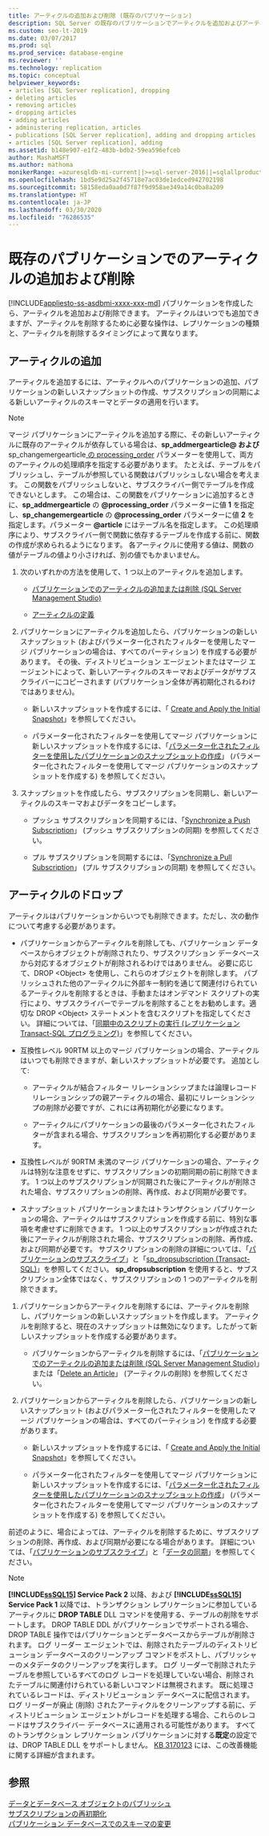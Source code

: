 ```yaml
---
title: アーティクルの追加および削除 (既存のパブリケーション)
description: SQL Server の既存のパブリケーションでアーティクルを追加およびアーティクルを削除する方法について説明します。
ms.custom: seo-lt-2019
ms.date: 03/07/2017
ms.prod: sql
ms.prod_service: database-engine
ms.reviewer: ''
ms.technology: replication
ms.topic: conceptual
helpviewer_keywords:
- articles [SQL Server replication], dropping
- deleting articles
- removing articles
- dropping articles
- adding articles
- administering replication, articles
- publications [SQL Server replication], adding and dropping articles
- articles [SQL Server replication], adding
ms.assetid: b148e907-e1f2-483b-bdb2-59ea596efceb
author: MashaMSFT
ms.author: mathoma
monikerRange: =azuresqldb-mi-current||>=sql-server-2016||=sqlallproducts-allversions
ms.openlocfilehash: 1bd5e9d25a2f45718e7ac03de1edced942702198
ms.sourcegitcommit: 58158eda0aa0d7f87f9d958ae349a14c0ba8a209
ms.translationtype: HT
ms.contentlocale: ja-JP
ms.lasthandoff: 03/30/2020
ms.locfileid: "76286535"
---
```

# <a name="add-articles-to-and-drop-articles-from-existing-publications"></a>既存のパブリケーションでのアーティクルの追加および削除
[!INCLUDE[appliesto-ss-asdbmi-xxxx-xxx-md](../../../includes/appliesto-ss-asdbmi-xxxx-xxx-md.md)]
  パブリケーションを作成したら、アーティクルを追加および削除できます。 アーティクルはいつでも追加できますが、アーティクルを削除するために必要な操作は、レプリケーションの種類と、アーティクルを削除するタイミングによって異なります。  
  
## <a name="adding-articles"></a>アーティクルの追加  
 アーティクルを追加するには、アーティクルへのパブリケーションの追加、パブリケーションの新しいスナップショットの作成、サブスクリプションの同期による新しいアーティクルのスキーマとデータの適用を行います。  
  
> [!NOTE]
>  マージ パブリケーションにアーティクルを追加する際に、その新しいアーティクルに既存のアーティクルが依存している場合は、**sp_addmergearticle\@ および** sp_changemergearticle[ の ](../../../relational-databases/system-stored-procedures/sp-addmergearticle-transact-sql.md)[processing_order](../../../relational-databases/system-stored-procedures/sp-changemergearticle-transact-sql.md) パラメーターを使用して、両方のアーティクルの処理順序を指定する必要があります。 たとえば、テーブルをパブリッシュし、テーブルが参照している関数はパブリッシュしない場合を考えます。 この関数をパブリッシュしないと、サブスクライバー側でテーブルを作成できないとします。 この場合は、この関数をパブリケーションに追加するときに、**sp_addmergearticle** の **\@processing_order** パラメーターに値 **1** を指定し、**sp_changemergearticle** の **\@processing_order** パラメーターに値 **2** を指定します。パラメーター **\@article** にはテーブル名を指定します。 この処理順序により、サブスクライバー側で関数に依存するテーブルを作成する前に、関数の作成が求められるようになります。 各アーティクルに使用する値は、関数の値がテーブルの値より小さければ、別の値でもかまいません。  
  
1.  次のいずれかの方法を使用して、1 つ以上のアーティクルを追加します。  
  
    -   [パブリケーションでのアーティクルの追加または削除 (SQL Server Management Studio)](../../../relational-databases/replication/publish/add-articles-to-and-drop-articles-from-a-publication.md)  
  
    -   [アーティクルの定義](../../../relational-databases/replication/publish/define-an-article.md)  
  
2.  パブリケーションにアーティクルを追加したら、パブリケーションの新しいスナップショット (およびパラメーター化されたフィルターを使用したマージ パブリケーションの場合は、すべてのパーティション) を作成する必要があります。 その後、ディストリビューション エージェントまたはマージ エージェントによって、新しいアーティクルのスキーマおよびデータがサブスクライバーにコピーされます (パブリケーション全体が再初期化されるわけではありません)。  
  
    -   新しいスナップショットを作成するには、「 [Create and Apply the Initial Snapshot](../../../relational-databases/replication/create-and-apply-the-initial-snapshot.md)」を参照してください。  
  
    -   パラメーター化されたフィルターを使用してマージ パブリケーションに新しいスナップショットを作成するには、「[パラメーター化されたフィルターを使用したパブリケーションのスナップショットの作成](../../../relational-databases/replication/create-a-snapshot-for-a-merge-publication-with-parameterized-filters.md)」 (パラメーター化されたフィルターを使用してマージ パブリケーションのスナップショットを作成する) を参照してください。  
  
3.  スナップショットを作成したら、サブスクリプションを同期し、新しいアーティクルのスキーマおよびデータをコピーします。  

    -   プッシュ サブスクリプションを同期するには、「[Synchronize a Push Subscription](../../../relational-databases/replication/synchronize-a-push-subscription.md)」 (プッシュ サブスクリプションの同期) を参照してください。  
  
    -   プル サブスクリプションを同期するには、「[Synchronize a Pull Subscription](../../../relational-databases/replication/synchronize-a-pull-subscription.md)」 (プル サブスクリプションの同期) を参照してください。  
  
## <a name="dropping-articles"></a>アーティクルのドロップ  
 アーティクルはパブリケーションからいつでも削除できます。ただし、次の動作について考慮する必要があります。  
  
-   パブリケーションからアーティクルを削除しても、パブリケーション データベースからオブジェクトが削除されたり、サブスクリプション データベースから対応するオブジェクトが削除されるわけではありません。 必要に応じて、DROP \<Object> を使用し、これらのオブジェクトを削除します。 パブリッシュされた他のアーティクルに外部キー制約を通じて関連付けられているアーティクルを削除するときは、手動またはオンデマンド スクリプトの実行により、サブスクライバーでテーブルを削除することをお勧めします。適切な DROP \<Object> ステートメントを含むスクリプトを指定してください。 詳細については、「[同期中のスクリプトの実行 (レプリケーション Transact-SQL プログラミング)](../../../relational-databases/replication/execute-scripts-during-synchronization-replication-transact-sql-programming.md)」を参照してください。  
  
-   互換性レベル 90RTM 以上のマージ パブリケーションの場合、アーティクルはいつでも削除できますが、新しいスナップショットが必要です。 追加として:  
  
    -   アーティクルが結合フィルター リレーションシップまたは論理レコード リレーションシップの親アーティクルの場合、最初にリレーションシップの削除が必要ですが、これには再初期化が必要になります。  
  
    -   アーティクルにパブリケーションの最後のパラメーター化されたフィルターが含まれる場合、サブスクリプションを再初期化する必要があります。  
  
-   互換性レベルが 90RTM 未満のマージ パブリケーションの場合、アーティクルは特別な注意をせずに、サブスクリプションの初期同期の前に削除できます。 1 つ以上のサブスクリプションが同期された後にアーティクルが削除された場合、サブスクリプションの削除、再作成、および同期が必要です。  
  
-   スナップショット パブリケーションまたはトランザクション パブリケーションの場合、アーティクルはサブスクリプションを作成する前に、特別な事項を考慮せずに削除できます。 1 つ以上のサブスクリプションが作成された後にアーティクルが削除された場合、サブスクリプションの削除、再作成、および同期が必要です。 サブスクリプションの削除の詳細については、「[パブリケーションのサブスクライブ](../../../relational-databases/replication/subscribe-to-publications.md)」と「[sp_dropsubscription (Transact-SQL)](../../../relational-databases/system-stored-procedures/sp-dropsubscription-transact-sql.md)」を参照してください。 **sp_dropsubscription** を使用すると、サブスクリプション全体ではなく、サブスクリプションの 1 つのアーティクルを削除できます。  
  
1.  パブリケーションからアーティクルを削除するには、アーティクルを削除し、パブリケーションの新しいスナップショットを作成します。 アーティクルを削除すると、現在のスナップショットは無効になります。したがって新しいスナップショットを作成する必要があります。  
  
    -   パブリケーションからアーティクルを削除するには、「[パブリケーションでのアーティクルの追加または削除 (SQL Server Management Studio)](../../../relational-databases/replication/publish/add-articles-to-and-drop-articles-from-a-publication.md)」または「[Delete an Article](../../../relational-databases/replication/publish/delete-an-article.md)」 (アーティクルの削除) を参照してください。  
  
2.  パブリケーションからアーティクルを削除したら、パブリケーションの新しいスナップショット (およびパラメーター化されたフィルターを使用したマージ パブリケーションの場合は、すべてのパーティション) を作成する必要があります。  
  
    -   新しいスナップショットを作成するには、「 [Create and Apply the Initial Snapshot](../../../relational-databases/replication/create-and-apply-the-initial-snapshot.md)」を参照してください。  
  
    -   パラメーター化されたフィルターを使用してマージ パブリケーションに新しいスナップショットを作成するには、「[パラメーター化されたフィルターを使用したパブリケーションのスナップショットの作成](../../../relational-databases/replication/create-a-snapshot-for-a-merge-publication-with-parameterized-filters.md)」 (パラメーター化されたフィルターを使用してマージ パブリケーションのスナップショットを作成する) を参照してください。  
  
 前述のように、場合によっては、アーティクルを削除するために、サブスクリプションの削除、再作成、および同期が必要になる場合があります。 詳細については、「[パブリケーションのサブスクライブ](../../../relational-databases/replication/subscribe-to-publications.md)」と「[データの同期](../../../relational-databases/replication/synchronize-data.md)」を参照してください。  
 
 > [!NOTE]
 > **[!INCLUDE[ssSQL15](../../../includes/sssql14-md.md)] Service Pack 2** 以降、および **[!INCLUDE[ssSQL15](../../../includes/sssql15-md.md)] Service Pack 1** 以降では、トランザクション レプリケーションに参加しているアーティクルに **DROP TABLE** DLL コマンドを使用する、テーブルの削除をサポートします。 DROP TABLE DDL がパブリケーションでサポートされる場合、DROP TABLE 操作ではパブリケーションとデータベースからテーブルが削除されます。 ログ リーダー エージェントでは、削除されたテーブルのディストリビューション データベースのクリーンアップ コマンドをポストし、パブリッシャーのメタデータのクリーンアップを実行します。 ログ リーダーで削除されたテーブルを参照しているすべてのログ レコードを処理していない場合、削除されたテーブルに関連付けられている新しいコマンドは無視されます。 既に処理されているレコードは、ディストリビューション データベースに配信されます。 ログ リーダーが廃止 (削除) されたアーティクルをクリーンアップする前に、ディストリビューション エージェントがレコードを処理する場合、これらのレコードはサブスクライバー データベースに適用される可能性があります。 すべてのトランザクション レプリケーション パブリケーションに対する**既定**の設定では、DROP TABLE DLL をサポートしません。 [KB 3170123](https://support.microsoft.com/help/3170123/supports-drop-table-ddl-for-articles-that-are-included-in-transactional-replication-in-sql-server-2014-or-in-sql-server-2016-sp1) には、この改善機能に関する詳細が含まれます。

  
## <a name="see-also"></a>参照  
 [データとデータベース オブジェクトのパブリッシュ](../../../relational-databases/replication/publish/publish-data-and-database-objects.md)   
 [サブスクリプションの再初期化](../../../relational-databases/replication/reinitialize-subscriptions.md)   
 [パブリケーション データベースでのスキーマの変更](../../../relational-databases/replication/publish/make-schema-changes-on-publication-databases.md)  
  
  
